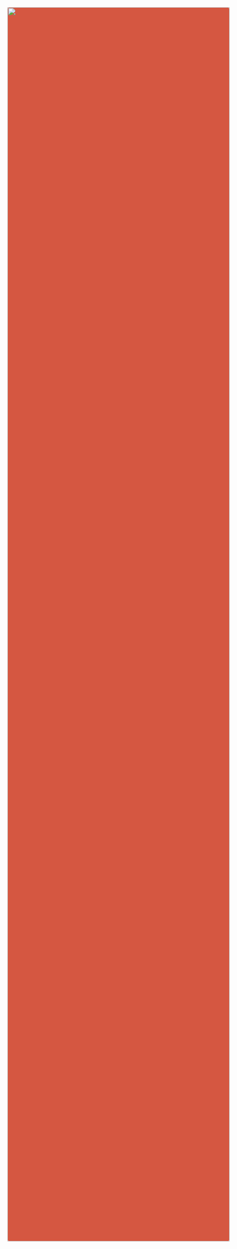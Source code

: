 <div class="chunk" style="border-radius: 6px; background-color: rgb(213, 87, 65);">
	<img style="width: 100%; max-height: 70vh;" src="http://meetup.github.io/sassquatch/doc_desktop/style/squatch.svg" />
</div>
